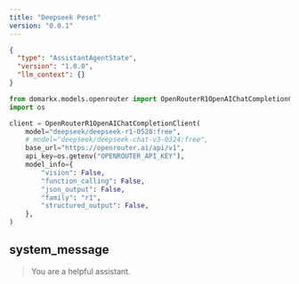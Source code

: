 ```yaml
---
title: "Deepseek Peset"
version: "0.0.1"
---
```


```json session-config
{
  "type": "AssistantAgentState",
  "version": "1.0.0",
  "llm_context": {}
}
```

```python setup-script
from domarkx.models.openrouter import OpenRouterR1OpenAIChatCompletionClient
import os

client = OpenRouterR1OpenAIChatCompletionClient(
    model="deepseek/deepseek-r1-0528:free",
    # model="deepseek/deepseek-chat-v3-0324:free",
    base_url="https://openrouter.ai/api/v1",
    api_key=os.getenv("OPENROUTER_API_KEY"),
    model_info={
        "vision": False,
        "function_calling": False,
        "json_output": False,
        "family": "r1",
        "structured_output": False,
    },
)
```

## system_message

> You are a helpful assistant.
